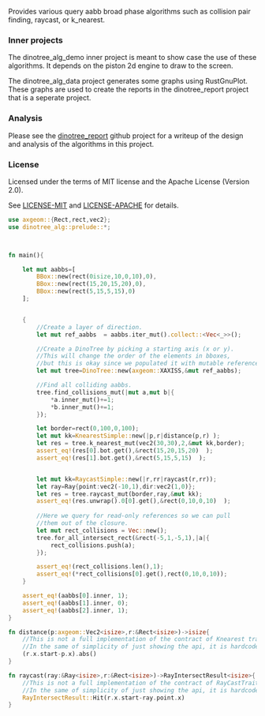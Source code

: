 Provides various query aabb broad phase algorithms such as collision pair finding, raycast, or k_nearest. 

### Inner projects

The dinotree_alg_demo inner project is meant to show case the use of these algorithms. It depends on the piston 2d engine to draw to the screen. 

The dinotree_alg_data project generates some graphs using RustGnuPlot. These graphs are used to create the reports in the dinotree_report project that is a seperate project.

### Analysis

Please see the [dinotree_report](https://github.com/tiby312/dinotree_report) github project for a writeup of the design and analysis of the algorithms in this project.

### License

Licensed under the terms of MIT license and the Apache License (Version 2.0).

See [LICENSE-MIT](LICENSE-MIT) and [LICENSE-APACHE](LICENSE-APACHE) for details.


```rust
use axgeom::{Rect,rect,vec2};
use dinotree_alg::prelude::*;



fn main(){

	let mut aabbs=[
		BBox::new(rect(0isize,10,0,10),0),    
		BBox::new(rect(15,20,15,20),0), 
		BBox::new(rect(5,15,5,15),0)
	];


	{
		//Create a layer of direction.
		let mut ref_aabbs  = aabbs.iter_mut().collect::<Vec<_>>();

		//Create a DinoTree by picking a starting axis (x or y).
		//This will change the order of the elements in bboxes,
		//but this is okay since we populated it with mutable references.	
		let mut tree=DinoTree::new(axgeom::XAXISS,&mut ref_aabbs);

		//Find all colliding aabbs.
		tree.find_collisions_mut(|mut a,mut b|{
			*a.inner_mut()+=1;
			*b.inner_mut()+=1;
		});

		let border=rect(0,100,0,100);
		let mut kk=KnearestSimple::new(|p,r|distance(p,r) );
		let res = tree.k_nearest_mut(vec2(30,30),2,&mut kk,border);
		assert_eq!(res[0].bot.get(),&rect(15,20,15,20)  );
		assert_eq!(res[1].bot.get(),&rect(5,15,5,15)  );


		let mut kk=RaycastSimple::new(|r,rr|raycast(r,rr));
		let ray=Ray{point:vec2(-10,1),dir:vec2(1,0)};
		let res = tree.raycast_mut(border,ray,&mut kk);
		assert_eq!(res.unwrap().0[0].get(),&rect(0,10,0,10)  );
		
		//Here we query for read-only references so we can pull
		//them out of the closure.
		let mut rect_collisions = Vec::new();
		tree.for_all_intersect_rect(&rect(-5,1,-5,1),|a|{
			rect_collisions.push(a);
		});

		assert_eq!(rect_collisions.len(),1);
		assert_eq!(*rect_collisions[0].get(),rect(0,10,0,10));
	}

	assert_eq!(aabbs[0].inner, 1);
	assert_eq!(aabbs[1].inner, 0);
	assert_eq!(aabbs[2].inner, 1);
}

fn distance(p:axgeom::Vec2<isize>,r:&Rect<isize>)->isize{
	//This is not a full implementation of the contract of Knearest trait.
	//In the same of simplicity of just showing the api, it is hardcoded to give the answer we would expect.
	(r.x.start-p.x).abs()
}

fn raycast(ray:&Ray<isize>,r:&Rect<isize>)->RayIntersectResult<isize>{
	//This is not a full implementation of the contract of RayCastTrait.
	//In the same of simplicity of just showing the api, it is hardcoded to give the answer we would expect.
	RayIntersectResult::Hit(r.x.start-ray.point.x)
}

```